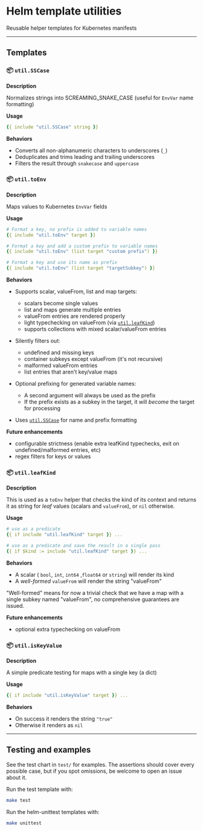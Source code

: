 # Helm template utilities

Reusable helper templates for Kubernetes manifests



---

## Templates

### 📦 `util.SSCase`

**Description**

Normalizes strings into SCREAMING_SNAKE_CASE (useful for `EnvVar` name formatting)

**Usage**

```yaml
{{ include "util.SSCase" string }}
```

**Behaviors**

- Converts all non-alphanumeric characters to underscores (`_`)
- Deduplicates and trims leading and trailing underscores
- Filters the result through `snakecase` and `uppercase`




### 📦 `util.toEnv`

**Description**

Maps values to Kubernetes `EnvVar` fields

**Usage**

```yaml
# Format a key, no prefix is added to variable names
{{ include "util.toEnv" target }}

# Format a key and add a custom prefix to variable names
{{ include "util.toEnv" (list target "custom prefix") }}

# Format a key and use its name as prefix 
{{ include "util.toEnv" (list target "targetSubkey") }}
```

**Behaviors**

- Supports scalar, valueFrom, list and map targets:
  - scalars become single values
  - list and maps generate multiple entries
  - valueFrom entries are rendered properly
  - light typechecking on valueFrom (via [`util.leafKind`](#-utilleafkind))
  - supports collections with mixed scalar/valueFrom entries
- Silently filters out:
  - undefined and missing keys
  - container subkeys except valueFrom (it's not recursive)
  - malformed valueFrom entries
  - list entries that aren't key/value maps
  
- Optional prefixing for generated variable names:
  - A second argument will always be used as the prefix
  - If the prefix exists as a subkey in the target, it will *become* the target for processing
- Uses [`util.SSCase`](#-utilsscase) for name and prefix formatting

**Future enhancements**

- configurable strictness (enable extra leafKind typechecks, exit on undefined/malformed entries, etc)
- regex filters for keys or values




### 📦 `util.leafKind`

**Description** 

This is used as a `toEnv`  helper that checks the kind of its context and returns it as string for *leaf* values (scalars and `valueFrom`), or `nil` otherwise.

**Usage**

```yaml
# use as a predicate
{{ if include "util.leafKind" target }} ...

# use as a predicate and save the result in a single pass
{{ if $kind := include "util.leafKind" target }} ...
```

**Behaviors**

- A scalar ( `bool`, `int`, `int64` ,`float64` or `string`) will render its kind
- A *well-formed* `valueFrom` will render the string "valueFrom"

"Well-formed" means for now a trivial check that we have a map with a single subkey named "valueFrom", no comprehensive guarantees are issued.

**Future enhancements**

- optional extra typechecking on valueFrom




### 📦 `util.isKeyValue`

**Description** 

A simple predicate testing for maps with a single key (a dict)

**Usage**

```yaml
{{ if include "util.isKeyValue" target }} ...
```

**Behaviors**

- On success it renders the string `"true"`
- Otherwise it renders as `nil`



---

## Testing and examples

See the test chart in `test/` for examples. The assertions should cover every possible case, but if you spot omissions, be welcome to open an issue about it.

Run the test template with:

```bash
make test
```
Run the helm-unittest templates with:
```bash
make unittest
```
